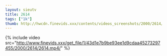 ```yaml
--- 
layout: sieutv
title: 2614
tags: ["1k"]
thumb: http://hwcdn.finevids.xxx/contents/videos_screenshots/2000/2614/preview.mp4.jpg
---
```

{% include video src="http://www.finevids.xxx/get_file/1/43d1e7b9be93ee1d9cdaa45273297455/2000/2614/2614.mp4/" %} 

